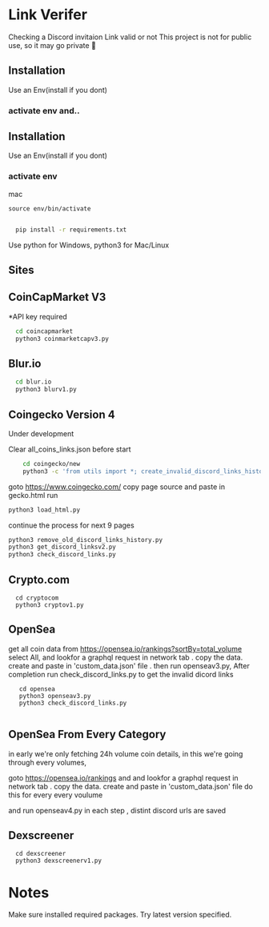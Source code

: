 # Link Verifer

Checking a Discord invitaion Link valid or not
This project is not for public use, so it may go private 🫥

## Installation

Use an Env(install if you dont)

### activate env and..

## Installation

Use an Env(install if you dont)

### activate env 

mac
```
source env/bin/activate
```

```bash

  pip install -r requirements.txt

```

Use python for Windows, python3 for Mac/Linux

## Sites


## CoinCapMarket V3

*API key required
```bash
  cd coincapmarket
  python3 coinmarketcapv3.py

```




## Blur.io

```bash
  cd blur.io
  python3 blurv1.py
```

## Coingecko Version 4

Under development

Clear all_coins_links.json before start
```bash
    cd coingecko/new
    python3 -c 'from utils import *; create_invalid_discord_links_history()'
```
goto https://www.coingecko.com/
copy page source and paste in gecko.html
run 
```bash
python3 load_html.py
```
continue the process for next 9 pages
```bash
python3 remove_old_discord_links_history.py
python3 get_discord_linksv2.py
python3 check_discord_links.py
```


## Crypto.com

```
  cd cryptocom
  python3 cryptov1.py
```

## OpenSea

get all coin data from https://opensea.io/rankings?sortBy=total_volume
select All, and lookfor a graphql request in network tab . copy the data.
create and paste in 'custom_data.json' file . then run openseav3.py,
After completion run check_discord_links.py to get the invalid dicord links

```
   cd opensea
   python3 openseav3.py
   python3 check_discord_links.py
   
```

## OpenSea From Every Category

in early we're only fetching 24h volume coin details,
in this we're going through every volumes,

goto https://opensea.io/rankings and
and lookfor a graphql request in network tab . copy the data.
create and paste in 'custom_data.json' file
do this for every every voulume

and run openseav4.py in each step , distint discord urls are saved

## Dexscreener

```
  cd dexscreener
  python3 dexscreenerv1.py
```

# Notes

Make sure installed required packages.
Try latest version specified.
